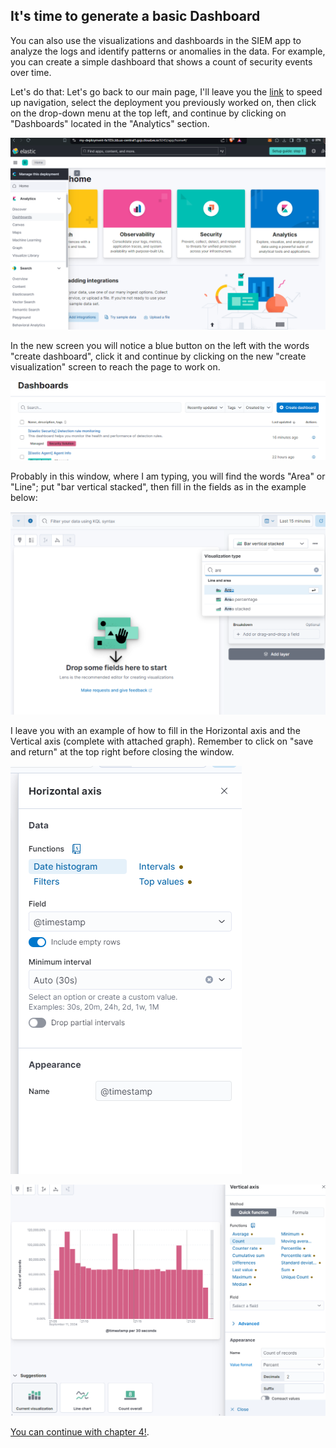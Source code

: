 ## It's time to generate a basic Dashboard

You can also use the visualizations and dashboards in the SIEM app to analyze the logs and identify patterns or anomalies in the data. For example, you can create a simple dashboard that shows a count of security events over time.

Let's do that:
Let's go back to our main page, I'll leave you the [link](https://cloud.elastic.co/home) to speed up navigation, select the deployment you previously worked on, then click on the drop-down menu at the top left, and continue by clicking on "Dashboards" located in the "Analytics" section.

![Add Integrations](./Assets/ch3im1.png)

In the new screen you will notice a blue button on the left with the words "create dashboard", click it and continue by clicking on the new "create visualization" screen to reach the page to work on.

![Add Integrations](./Assets/ch3im2.png)


Probably in this window, where I am typing, you will find the words "Area" or "Line"; put "bar vertical stacked", then fill in the fields as in the example below:

![Add Integrations](./Assets/ch3im4.png)

I leave you with an example of how to fill in the Horizontal axis and the Vertical axis (complete with attached graph). Remember to click on "save and return" at the top right before closing the window.

![Add Integrations](./Assets/ch3im5.png)

![Add Integrations](./Assets/ch3im6.png)

[You can continue with chapter 4!](./Chap4-siem.md).
